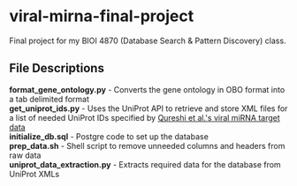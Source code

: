 # viral-mirna-final-project
Final project for my BIOI 4870 (Database Search & Pattern Discovery) class.

## File Descriptions
**format_gene_ontology.py** - Converts the gene ontology in OBO format into a tab delimited format  
**get_uniprot_ids.py** - Uses the UniProt API to retrieve and store XML files for a list of needed UniProt IDs specified by [Qureshi et al.'s viral miRNA target data](http://crdd.osdd.net/servers/virmirna/)  
**initialize_db.sql** - Postgre code to set up the database  
**prep_data.sh** - Shell script to remove unneeded columns and headers from raw data  
**uniprot_data_extraction.py** - Extracts required data for the database from UniProt XMLs  
